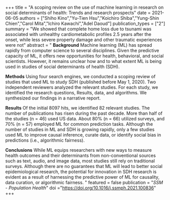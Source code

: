 +++
title = "A scoping review on the use of machine learning in research on social determinants of health: Trends and research prospects"
date = 2021-06-05
authors = ["Shiho Kino","Yu-Tien Hsu","Koichiro Shiba","Yung-Shin Chien","Carol Mita","Ichiro Kawachi","Adel Daoud"]
publication_types = ["2"]
summary = "We showed that complete home loss due to tsunami was associated with unhealthy cardiometabolic profiles 2.5 years after the onset, while less severe property damage and other traumatic experiences were not"
abstract = "
**Background**
Machine learning (ML) has spread rapidly from computer science to several disciplines. Given the predictive capacity of ML, it offers new opportunities for health, behavioral, and social scientists. However, it remains unclear how and to what extent ML is being used in studies of social determinants of health (SDH).

**Methods**
Using four search engines, we conducted a scoping review of studies that used ML to study SDH (published before May 1, 2020). Two independent reviewers analyzed the relevant studies. For each study, we identified the research questions, Results, data, and algorithms. We synthesized our findings in a narrative report.

**Results**
Of the initial 8097 hits, we identified 82 relevant studies. The number of publications has risen during the past decade. More than half of the studies (n = 46) used US data. About 80% (n = 66) utilized surveys, and 70% (n = 57) employed ML for common prediction tasks. Although the number of studies in ML and SDH is growing rapidly, only a few studies used ML to improve causal inference, curate data, or identify social bias in predictions (i.e., algorithmic fairness).

**Conclusions**
While ML equips researchers with new ways to measure health outcomes and their determinants from non-conventional sources such as text, audio, and image data, most studies still rely on traditional surveys. Although there are no guarantees that ML will lead to better social epidemiological research, the potential for innovation in SDH research is evident as a result of harnessing the predictive power of ML for causality, data curation, or algorithmic fairness.
"
featured = false
publication = "*SSM - Population Health*"
doi ="https://doi.org/10.1016/j.ssmph.2021.100836"
+++
